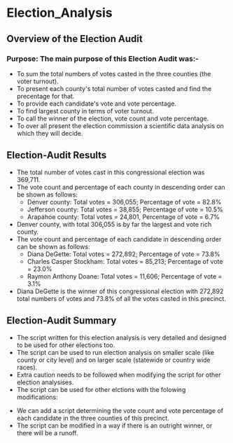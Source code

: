 # Election_Analysis
## Overview of the Election Audit
### Purpose: The main purpose of this Election Audit was:-
* To sum the total numbers of votes casted in the three counties (the voter turnout).
* To present each county's total number of votes casted and find the precentage for that.
* To provide each candidate's vote and vote percentage.
* To find largest county in terms of voter turnout.
* To call the winner of the election, vote count and vote percentage.
* To over all present the election commission a scientific data analysis on which they will decide.
## Election-Audit Results
* The total number of votes cast in this congressional election was 369,711.
* The vote count and percentage of each county in descending order can be shown as follows:
    - Denver county: Total votes = 306,055; Percentage of vote = 82.8%
    - Jefferson county: Total votes = 38,855; Percentage of vote = 10.5%
    - Arapahoe county: Total votes = 24,801, Percentage of vote = 6.7%
* Denver county, with total 306,055 is by far the largest and vote rich county.
* The vote count and percentage of each candidate in descending order can be shown as follows:
    - Diana DeGette: Total votes = 272,892; Percentage of vote = 73.8%
    - Charles Casper Stockham: Total votes = 85,213; Percentage of vote = 23.0%
    - Raymon Anthony Doane: Total votes = 11,606; Percentage of vote = 3.1%
* Diana DeGette is the winner of this congressional election with 272,892 total numbers of votes and 73.8% of all the votes casted in this precinct.
## Election-Audit Summary
* The script written for this election analysis is very detailed and designed to be used for other elections too.
* The script can be used to run election analysis on smaller scale (like county or city level) and on larger scale (statewide or country wide races).
* Extra caution needs to be followed when modifying the script for other election analysises.
* The script can be used for other elctions with the folowing modifications:
 - We can add a script determining the vote count and vote percentage of each candidate in the three counties of this precinct.
 - The script can be modified in a way if there is an outright winner, or there will be a runoff.


